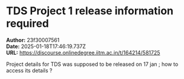 # TDS Project 1 release information required

**Author:** 23f30007561  
**Date:** 2025-01-18T17:46:19.737Z  
**URL:** https://discourse.onlinedegree.iitm.ac.in/t/164214/581725

Project details for TDS was supposed to be released on 17 jan ; how to access its details ?
